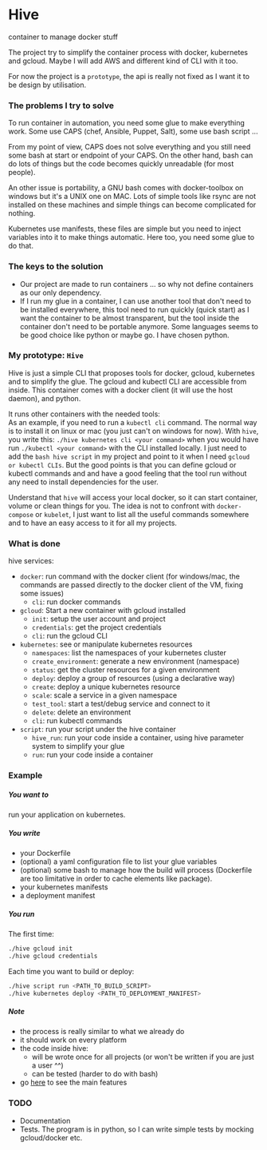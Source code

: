 # Hive

container to manage docker stuff

The project try to simplify the container process with docker, kubernetes and gcloud. Maybe I will add AWS and different kind of CLI with it too.
 
For now the project is a `prototype`, the api is really not fixed as I want it to be design by utilisation.

### The problems I try to solve

To run container in automation, you need some glue to make everything work. Some use CAPS (chef, Ansible, Puppet, Salt), some use bash script ...

From my point of view, CAPS does not solve everything and you still need some bash at start or endpoint of your CAPS. On the other hand, bash can do lots of things but the code becomes quickly unreadable (for most people). 

An other issue is portability, a GNU bash comes with docker-toolbox on windows but it's a UNIX one on MAC. Lots of simple tools like rsync are not installed on these machines and  simple things can become complicated for nothing.

Kubernetes use manifests, these files are simple but you need to inject variables into it to make things automatic. Here too, you need some glue to do that.

### The keys to the solution

- Our project are made to run containers ... so why not define containers as our only dependency.
- If I run my glue in a container, I can use another tool that don't need to be installed everywhere, this tool need to run quickly (quick start) as I want the container to be almost transparent, but the tool inside the container don't need to be portable anymore. Some languages seems to be good choice like python or maybe go. I have chosen python.

### My prototype: `Hive`

Hive is just a simple CLI that proposes tools for docker, gcloud, kubernetes 
and to simplify the glue. The gcloud and kubectl CLI are accessible from inside. 
This container comes with a docker client (it will use the host daemon), and python. 

It runs other containers with the needed tools:  
As an example, if you need to run a `kubectl cli` command. 
The normal way is to install it on linux or mac (you just can't on windows for now). 
With `hive`, you write this: `./hive kubernetes cli <your command>` when you would have run 
`./kubectl <your command>` with the CLI installed locally. 
I just need to add the `bash hive script` in my project and point to it when 
I need `gcloud or kubectl CLIs`. 
But the good points is that you can define gcloud or kubectl commands and and have a good feeling that the tool run without any need to install dependencies for the user.

Understand that `hive` will access your local docker, so it can start container, volume or clean things for you. The idea is not to confront with `docker-compose` or `kubelet`, I just want to list all the useful commands somewhere and to have an easy access to it for all my projects.

### What is done

hive services:
- `docker`:                run command with the docker client (for windows/mac, the commands are passed directly to the docker client of the VM, fixing some issues)
    - `cli`:                run docker commands
- `gcloud`:                Start a new container with gcloud installed
    - `init`:               setup the user account and project
    - `credentials`:        get the project credentials
    - `cli`:                run the gcloud CLI
- `kubernetes`:            see or manipulate kubernetes resources
    - `namespaces`:         list the namespaces of your kubernetes cluster
    - `create_environment`: generate a new environment (namespace)
    - `status`:             get the cluster resources for a given environment
    - `deploy`:             deploy a group of resources (using a declarative way)
    - `create`:             deploy a unique kubernetes resource
    - `scale`:              scale a service in a given namespace
    - `test_tool`:          start a test/debug service and connect to it
    - `delete`:             delete an environment
    - `cli`:                run kubectl commands
- `script`:                run your script under the hive container
    - `hive_run`:           run your code inside a container, using hive parameter system to simplify your glue
    - `run`:                run your code inside a container

### Example

##### You want to
run your application on kubernetes.

##### You write
- your Dockerfile
- (optional) a yaml configuration file to list your glue variables
- (optional) some bash to manage how the build will process (Dockerfile are too limitative in order to cache elements like package).
- your kubernetes manifests
- a deployment manifest

##### You run
The first time:
```bash
./hive gcloud init 
./hive gcloud credentials
```

Each time you want to build or deploy:
```bash
./hive script run <PATH_TO_BUILD_SCRIPT>
./hive kubernetes deploy <PATH_TO_DEPLOYMENT_MANIFEST>
```

##### Note
- the process is really similar to what we already do
- it should work on every platform
- the code inside hive:
   - will be wrote once for all projects (or won't be written if you are just a user ^^)
   - can be tested (harder to do with bash)
- go [here](docs/features.md) to see the main features

### TODO

- Documentation
- Tests. The program is in python, so I can write simple tests by mocking gcloud/docker etc.

